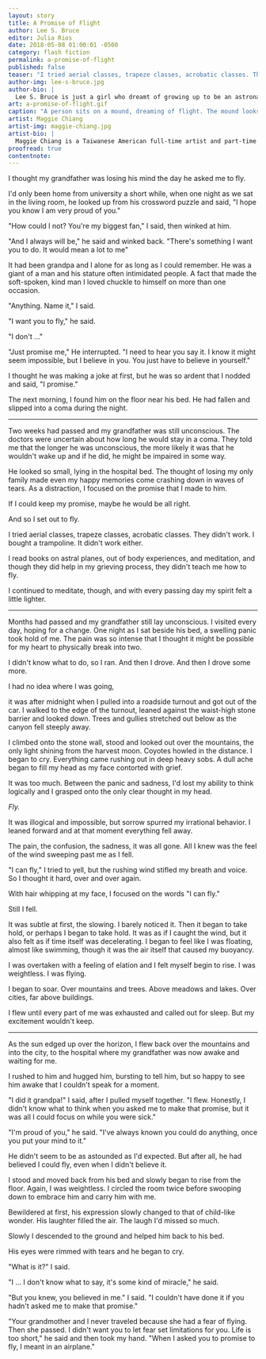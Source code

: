 ```yaml
---
layout: story
title: A Promise of Flight
author: Lee S. Bruce
editor: Julia Rios
date: 2018-05-08 01:00:01 -0500
category: flash fiction
permalink: a-promise-of-flight
published: false
teaser: "I tried aerial classes, trapeze classes, acrobatic classes. They didn't work. I bought a trampoline. It didn't work either."
author-img: lee-s-bruce.jpg
author-bio: |
  Lee S. Bruce is just a girl who dreamt of growing up to be an astronaut ... or a Stormtrooper. After passing the slightly less rigorous standards of the 501st Legion, she turned her attention to a different goal; non-fictional space exploration. In 2015, she began working with NASA on the James Webb Space Telescope in hopes of finding real galaxies, far, far away. Lee spends her spare time reading books and comics, playing video games, and binge-watching _Bob's Burgers_. She lives in Long Beach, California, near her two daughters and 6-month-old granddaughter. In an attempt to be the favorite grandparent, Lee is learning to play the _Moana_ soundtrack on guitar.
art: a-promise-of-flight.gif
caption: "A person sits on a mound, dreaming of flight. The mound looks like a head. Above, a bird flies by."
artist: Maggie Chiang
artist-img: maggie-chiang.jpg
artist-bio: |
  Maggie Chiang is a Taiwanese American full-time artist and part-time dreamer. Inspired by both places real and fictitious, Maggie's illustrations evoke a longing for adventure and the pursuit of the unknown, exploring impossible landscapes and places unseen. A central theme of her art is the relationship between humanity and nature, oftentimes the underlying thread that ties together her work and establishes her individual artistic voice. Clients include The New York Times, Washington Post, Johns Hopkins, BuzzFeed, and others.
proofread: true
contentnote:
---
```


I thought my grandfather was losing his mind the day he asked me to fly.


I'd only been home from university a short while, when one night as we sat in the living room, he looked up from his crossword puzzle and said, "I hope you know I am very proud of you."


"How could I not? You're my biggest fan," I said, then winked at him.


"And I always will be," he said and winked back. "There's something I want you to do. It would mean a lot to me"



It had been grandpa and I alone for as long as I could remember. He was a giant of a man and his stature often intimidated people. A fact that made the soft-spoken, kind man I loved chuckle to himself on more than one occasion.  

"Anything. Name it," I said.


"I want you to fly," he said. 

"I don't ..."

"Just promise me," He interrupted. "I need to hear you say it. I know it might seem impossible, but I believe in you. You just have to believe in yourself."



I thought he was making a joke at first, but he was so ardent that I nodded and said, "I promise."


The next morning, I found him on the floor near his bed. He had fallen and slipped into a coma during the night.



----

Two weeks had passed and my grandfather was still unconscious. The doctors were uncertain about how long he would stay in a coma. They told me that the longer he was unconscious, the more likely it was that he wouldn't wake up and if he did, he might be impaired in some way.

 He looked so small, lying in the hospital bed. The thought of losing my only family made even my happy memories come crashing down in waves of tears. As a distraction, I focused on the promise that I made to him.



If I could keep my promise, maybe he would be all right. 

And so I set out to fly.


I tried aerial classes, trapeze classes, acrobatic classes. They didn't work. I bought a trampoline. It didn't work either. 

I read books on astral planes, out of body experiences, and meditation, and though they did help in my grieving process, they didn't teach me how to fly.  

I continued to meditate, though, and with every passing day my spirit felt a little lighter.



----


Months had passed and my grandfather still lay unconscious. I visited every day, hoping for a change. One night as I sat beside his bed, a swelling panic took hold of me. The pain was so intense that I thought it might be possible for my heart to physically break into two. 

I didn't know what to do, so I ran. And then I drove. And then I drove some more. 

I had no idea where I was going, 

it was after midnight when I pulled into a roadside turnout and got out of the car. 
I walked to the edge of the turnout, leaned against the waist-high stone barrier and looked down. Trees and gullies stretched out below as the canyon fell steeply away. 

I climbed onto the stone wall, stood and looked out over the mountains, the only light shining from the harvest moon. Coyotes howled in the distance. I began to cry. Everything came rushing out in deep heavy sobs. A dull ache began to fill my head as my face contorted with grief. 

It was too much. Between the panic and sadness, I'd lost my ability to think logically and I grasped onto the only clear thought in my head. 

_Fly._
 
It was illogical and impossible, but sorrow spurred my irrational behavior. I leaned forward and at that moment everything fell away. 

The pain, the confusion, the sadness, it was all gone. All I knew was the feel of the wind sweeping past me as I fell.



"I can fly," I tried to yell, but the rushing wind stifled my breath and voice. So I thought it hard, over and over again.



With hair whipping at my face, I focused on the words "I can fly." 

Still I fell.


It was subtle at first, the slowing. I barely noticed it. Then it began to take hold, or perhaps I began to take hold. It was as if I caught the wind, but it also felt as if time itself was decelerating. I began to feel like I was floating, almost like swimming, though it was the air itself that caused my buoyancy.



I was overtaken with a feeling of elation and I felt myself begin to rise. I was weightless. I was flying. 

I began to soar. Over mountains and trees. Above meadows and lakes. Over cities, far above buildings. 

I flew until every part of me was exhausted and called out for sleep. But my excitement wouldn't keep.



----

As the sun edged up over the horizon, I flew back over the mountains and into the city, to the hospital where my grandfather was now awake and waiting for me. 

I rushed to him and hugged him, bursting to tell him, but so happy to see him awake that I couldn't speak for a moment. 

"I did it grandpa!" I said, after I pulled myself together. "I flew. Honestly, I didn't know what to think when you asked me to make that promise, but it was all I could focus on while you were sick."



"I'm proud of you," he said. "I've always known you could do anything, once you put your mind to it."

He didn't seem to be as astounded as I'd expected. But after all, he had believed I could fly, even when I didn't believe it. 

I stood and moved back from his bed and slowly began to rise from the floor. Again, I was weightless. I circled the room twice before swooping down to embrace him and carry him with me.



Bewildered at first, his expression slowly changed to that of child-like wonder. His laughter filled the air. The laugh I'd missed so much. 

Slowly I descended to the ground and helped him back to his bed. 

His eyes were rimmed with tears and he began to cry.

"What is it?" I said.



"I ... I don't know what to say, it's some kind of miracle," he said.



"But you knew, you believed in me." I said. "I couldn't have done it if you hadn't asked me to make that promise."



"Your grandmother and I never traveled because she had a fear of flying. Then she passed. I didn't want you to let fear set limitations for you. Life is too short," he said and then took my hand. "When I asked you to promise to fly, I meant in an airplane."

